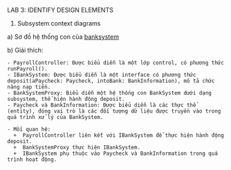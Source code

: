 LAB 3: IDENTIFY DESIGN ELEMENTS
1. Subsystem context diagrams

  a) Sơ đồ hệ thống con của [banksystem](//www.plantuml.com/plantuml/png/fL0zJiCm5DvzYhUr2De3L95LmTG1gH8dS1stjfey1zkfY82PWGLkK0Q4G4A8jHdRY_WcE4sZje6D34dy_VZxtXjQnupBquHqOFFaoqUKW3EvUMV0roySd5ml0vH9ltf3MAoN5VAHrgHrmWZjYap0nA--SRQ59LXVVaBiozU0H17X2RCMngmmEaakDBhgAqoWU7sW56u9XEVKvBZJTK_8FI4AGyIKSG6ZSuRpgo94fequ5fcsodLPi70f-7m0pTyP1AUkB0EetYESQfCofpHkx-t0fI-V5Lpd347wyW5cofTVVmrDVXVlzUXHdm74oWZkODV8mhO4B1GZXxhehj-7_Nbiz4rn9AWkRaPe4-qvo7wlTLeK2NJA5PJMJDjmAAWLxIv1OVE9hIEp2g7q_yiU2eppDFa1)
  
  b) Giải thích:
  
    - PayrollController: Được biểu diễn là một lớp control, có phương thức runPayroll().
    - IBankSystem: Được biểu diễn là một interface có phương thức deposit(aPaycheck: Paycheck, intoBank: BankInformation), mô tả chức năng nạp tiền.
    - BankSystemProxy: Biểu diễn một hệ thống con BankSystem dưới dạng subsystem, thể hiện hành động deposit.
    - Paycheck và BankInformation: Được biểu diễn là các thực thể (entity), đóng vai trò là các đối tượng dữ liệu được truyền vào trong quá trình xử lý của BankSystem.
    
    - Mối quan hệ:
      +  PayrollController liên kết với IBankSystem để thực hiện hành động deposit.
      +  BankSystemProxy thực hiện IBankSystem.
      +  IBankSystem phụ thuộc vào Paycheck và BankInformation trong quá trình hoạt động. 
